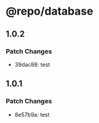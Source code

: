 # @repo/database

## 1.0.2

### Patch Changes

- 39dac88: test

## 1.0.1

### Patch Changes

- 8e57b9a: test

